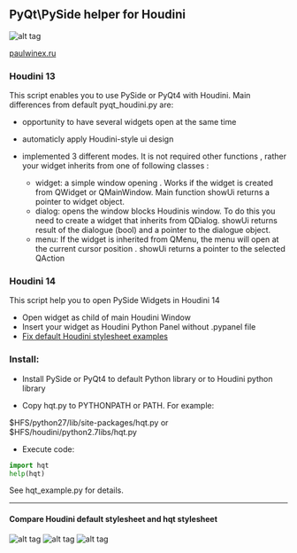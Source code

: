 PyQt\PySide helper for Houdini
--------------------------

![alt tag](http://www.paulwinex.ru/wp-content/uploads/2015/04/hqt.jpg)


[paulwinex.ru](http://paulwinex.ru)

### Houdini 13

This script enables you to use PySide or PyQt4 with Houdini. Main differences from default pyqt_houdini.py are:

  - opportunity to have several widgets open at the same time
  
  - automaticly apply Houdini-style ui design

  - implemented 3 different modes. It is not required other functions , rather your widget inherits from one of following classes :
    - widget: a simple window opening . Works if the widget is created from QWidget or QMainWindow. Main function showUi returns a pointer to widget object.
    - dialog: opens the window blocks Houdinis window. To do this you need to create a widget that inherits from QDialog. showUi returns result of the dialogue (bool) and a pointer to the dialogue object.
    - menu: If the widget is inherited from QMenu, the menu will open at the current cursor position . showUi returns a pointer to the selected QAction
        
### Houdini 14
        
This script help you to open PySide Widgets in Houdini 14
 
  - Open widget as child of main Houdini Window
  - Insert your widget as Houdini Python Panel without .pypanel file
  - [Fix default Houdini stylesheet examples](http://www.paulwinex.ru/hqt_release2/)
        
### Install:

  - Install PySide or PyQt4 to default Python library or to Houdini python library

  - Copy hqt.py to PYTHONPATH or PATH. For example:

$HFS/python27/lib/site-packages/hqt.py
or
$HFS/houdini/python2.7libs/hqt.py

  - Execute code:

```python
import hqt
help(hqt)
```
See hqt_example.py for details.

---------------
#### Compare Houdini default stylesheet and hqt stylesheet

![alt tag](http://www.paulwinex.ru/wp-content/uploads/2015/03/compare_1.png)
![alt tag](http://www.paulwinex.ru/wp-content/uploads/2015/03/compare_2.png)
![alt tag](http://www.paulwinex.ru/wp-content/uploads/2015/03/compare_3.png)
